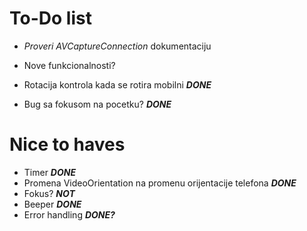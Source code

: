#  To-Do list

- _Proveri AVCaptureConnection_ dokumentaciju
- Nove funkcionalnosti?

- Rotacija kontrola kada se rotira mobilni ***DONE***
- Bug sa fokusom na pocetku? ***DONE***



# Nice to haves

- Timer ***DONE***
- Promena VideoOrientation na promenu orijentacije telefona ***DONE***
- Fokus? ***NOT***
- Beeper ***DONE***
- Error handling  ***DONE?***

